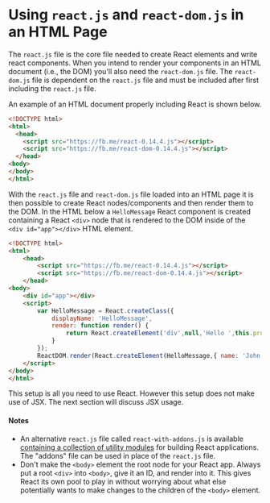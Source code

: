 # Using `react.js` and `react-dom.js` in an HTML Page

The `react.js` file is the core file needed to create React elements and write react components. When you intend to render your components in an HTML document (i.e., the DOM) you'll also need the `react-dom.js` file. The `react-dom.js` file is dependent on the `react.js` file and must be included after first including the `react.js` file.

An example of an HTML document properly including React is shown below.

```html
<!DOCTYPE html>
<html>
  <head>
    <script src="https://fb.me/react-0.14.4.js"></script>
    <script src="https://fb.me/react-dom-0.14.4.js"></script>
  </head>
<body>
</body>
</html>
```

With the `react.js` file and `react-dom.js` file loaded into an HTML page it is then possible to create React nodes/components and then render them to the DOM. In the HTML below a `HelloMessage` React component is created containing a React `<div>` node that is rendered to the DOM inside of the `<div id="app"></div>` HTML element.

```html
<!DOCTYPE html>
<html>
    <head>
        <script src="https://fb.me/react-0.14.4.js"></script>
        <script src="https://fb.me/react-dom-0.14.4.js"></script>
    </head>
<body>
    <div id="app"></div>
    <script>
        var HelloMessage = React.createClass({
            displayName: 'HelloMessage',
            render: function render() {
                return React.createElement('div',null,'Hello ',this.props.name);
            }
        });
        ReactDOM.render(React.createElement(HelloMessage,{ name: 'John' }), document.getElementById('app'));
    </script>
</body>
</html>
```

This setup is all you need to use React. However this setup does not make use of JSX. The next section will discuss JSX usage.   

#### Notes

* An alternative `react.js` file called `react-with-addons.js` is available [containing a collection of utility modules](https://facebook.github.io/react/docs/addons.html) for building React applications. The "addons" file can be used in place of the `react.js` file.
* Don't make the `<body>` element the root node for your React app. Always put a root `<div>` into `<body>`, give it an ID, and render into it. This gives React its own pool to play in without worrying about what else potentially wants to make changes to the children of the `<body>` element.
